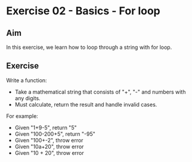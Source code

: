 # Exercise 02 - Basics - For loop

## Aim

In this exercise, we learn how to loop through a string with for loop.

## Exercise

Write a function:

- Take a mathematical string that consists of "+", "-" and numbers with any digits.
- Must calculate, return the result and handle invalid cases.

For example:

- Given "1+9-5", return "5"
- Given "100-200+5", return "-95"
- Given "100+-2", throw error
- Given "10a+20", throw error
- Given "10 + 20", throw error
